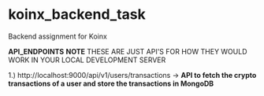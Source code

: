 # koinx_backend_task
Backend assignment for Koinx

__API_ENDPOINTS__
**NOTE** THESE ARE JUST API'S FOR HOW THEY WOULD WORK IN YOUR LOCAL DEVELOPMENT SERVER

1.) http://localhost:9000/api/v1/users/transactions ->  __API to fetch the crypto transactions of a user and store the transactions in MongoDB__
